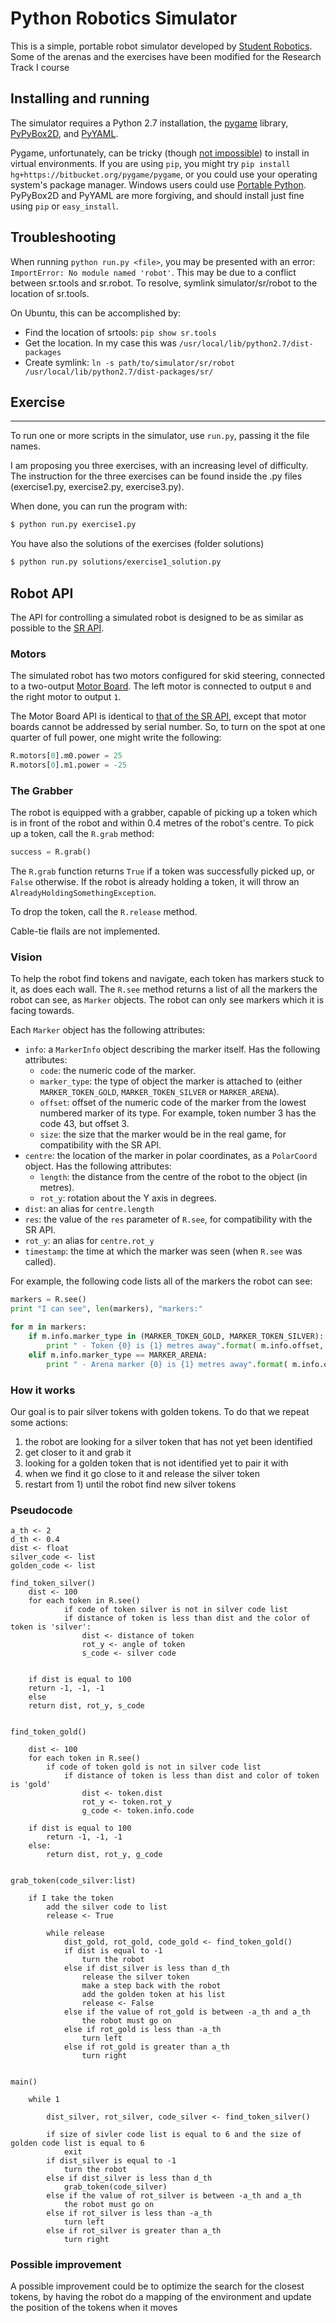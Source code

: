 Python Robotics Simulator
================================

This is a simple, portable robot simulator developed by [Student Robotics](https://studentrobotics.org).
Some of the arenas and the exercises have been modified for the Research Track I course

Installing and running
----------------------

The simulator requires a Python 2.7 installation, the [pygame](http://pygame.org/) library, [PyPyBox2D](https://pypi.python.org/pypi/pypybox2d/2.1-r331), and [PyYAML](https://pypi.python.org/pypi/PyYAML/).

Pygame, unfortunately, can be tricky (though [not impossible](http://askubuntu.com/q/312767)) to install in virtual environments. If you are using `pip`, you might try `pip install hg+https://bitbucket.org/pygame/pygame`, or you could use your operating system's package manager. Windows users could use [Portable Python](http://portablepython.com/). PyPyBox2D and PyYAML are more forgiving, and should install just fine using `pip` or `easy_install`.

## Troubleshooting

When running `python run.py <file>`, you may be presented with an error: `ImportError: No module named 'robot'`. This may be due to a conflict between sr.tools and sr.robot. To resolve, symlink simulator/sr/robot to the location of sr.tools.

On Ubuntu, this can be accomplished by:
* Find the location of srtools: `pip show sr.tools`
* Get the location. In my case this was `/usr/local/lib/python2.7/dist-packages`
* Create symlink: `ln -s path/to/simulator/sr/robot /usr/local/lib/python2.7/dist-packages/sr/`

## Exercise
-----------------------------

To run one or more scripts in the simulator, use `run.py`, passing it the file names. 

I am proposing you three exercises, with an increasing level of difficulty.
The instruction for the three exercises can be found inside the .py files (exercise1.py, exercise2.py, exercise3.py).

When done, you can run the program with:

```bash
$ python run.py exercise1.py
```

You have also the solutions of the exercises (folder solutions)

```bash
$ python run.py solutions/exercise1_solution.py
```

Robot API
---------

The API for controlling a simulated robot is designed to be as similar as possible to the [SR API][sr-api].

### Motors ###

The simulated robot has two motors configured for skid steering, connected to a two-output [Motor Board](https://studentrobotics.org/docs/kit/motor_board). The left motor is connected to output `0` and the right motor to output `1`.

The Motor Board API is identical to [that of the SR API](https://studentrobotics.org/docs/programming/sr/motors/), except that motor boards cannot be addressed by serial number. So, to turn on the spot at one quarter of full power, one might write the following:

```python
R.motors[0].m0.power = 25
R.motors[0].m1.power = -25
```

### The Grabber ###

The robot is equipped with a grabber, capable of picking up a token which is in front of the robot and within 0.4 metres of the robot's centre. To pick up a token, call the `R.grab` method:

```python
success = R.grab()
```

The `R.grab` function returns `True` if a token was successfully picked up, or `False` otherwise. If the robot is already holding a token, it will throw an `AlreadyHoldingSomethingException`.

To drop the token, call the `R.release` method.

Cable-tie flails are not implemented.

### Vision ###

To help the robot find tokens and navigate, each token has markers stuck to it, as does each wall. The `R.see` method returns a list of all the markers the robot can see, as `Marker` objects. The robot can only see markers which it is facing towards.

Each `Marker` object has the following attributes:

* `info`: a `MarkerInfo` object describing the marker itself. Has the following attributes:
  * `code`: the numeric code of the marker.
  * `marker_type`: the type of object the marker is attached to (either `MARKER_TOKEN_GOLD`, `MARKER_TOKEN_SILVER` or `MARKER_ARENA`).
  * `offset`: offset of the numeric code of the marker from the lowest numbered marker of its type. For example, token number 3 has the code 43, but offset 3.
  * `size`: the size that the marker would be in the real game, for compatibility with the SR API.
* `centre`: the location of the marker in polar coordinates, as a `PolarCoord` object. Has the following attributes:
  * `length`: the distance from the centre of the robot to the object (in metres).
  * `rot_y`: rotation about the Y axis in degrees.
* `dist`: an alias for `centre.length`
* `res`: the value of the `res` parameter of `R.see`, for compatibility with the SR API.
* `rot_y`: an alias for `centre.rot_y`
* `timestamp`: the time at which the marker was seen (when `R.see` was called).

For example, the following code lists all of the markers the robot can see:

```python
markers = R.see()
print "I can see", len(markers), "markers:"

for m in markers:
    if m.info.marker_type in (MARKER_TOKEN_GOLD, MARKER_TOKEN_SILVER):
        print " - Token {0} is {1} metres away".format( m.info.offset, m.dist )
    elif m.info.marker_type == MARKER_ARENA:
        print " - Arena marker {0} is {1} metres away".format( m.info.offset, m.dist )
```

[sr-api]: https://studentrobotics.org/docs/programming/sr/

### How it works ###
Our goal is to pair silver tokens with golden tokens. To do that we repeat some actions:
1) the robot are looking for a silver token that has not yet been identified
2) get closer to it and grab it
3) looking for a golden token that is not identified yet to pair it with
4) when we find it go close to it and release the silver token
5) restart from 1) until the robot find new silver tokens


### Pseudocode ###
	a_th <- 2
	d_th <- 0.4
	dist <- float
	silver_code <- list
	golden_code <- list

	find_token_silver()
		dist <- 100
		for each token in R.see()
	    		if code of token silver is not in silver code list
				if distance of token is less than dist and the color of token is 'silver':
					dist <- distance of token
					rot_y <- angle of token
					s_code <- silver code
			
			
	    if dist is equal to 100
		return -1, -1, -1
	    else
	   	return dist, rot_y, s_code
	   	
	   	
	find_token_gold()
	
		dist <- 100
		for each token in R.see()
			if code of token gold is not in silver code list
				if distance of token is less than dist and color of token is 'gold'
					dist <- token.dist
					rot_y <- token.rot_y
					g_code <- token.info.code
			
		if dist is equal to 100
			return -1, -1, -1
		else:
		   	return dist, rot_y, g_code
	   	
	   	
	grab_token(code_silver:list)
	
		if I take the token
			add the silver code to list
			release <- True
			
			while release
				dist_gold, rot_gold, code_gold <- find_token_gold()
				if dist is equal to -1
					turn the robot
				else if dist_silver is less than d_th
					release the silver token
					make a step back with the robot
					add the golden token at his list
					release <- False
				else if the value of rot_gold is between -a_th and a_th
					the robot must go on
				else if rot_gold is less than -a_th
					turn left
				else if rot_gold is greater than a_th
					turn right
			
			
	main()
		
		while 1
		
			dist_silver, rot_silver, code_silver <- find_token_silver()
			
			if size of sivler code list is equal to 6 and the size of golden code list is equal to 6
				exit
			if dist_silver is equal to -1
				turn the robot
			else if dist_silver is less than d_th
				grab_token(code_silver)
			else if the value of rot_silver is between -a_th and a_th
				the robot must go on	
			else if rot_silver is less than -a_th
				turn left
			else if rot_silver is greater than a_th
				turn right
			
### Possible improvement ###
A possible improvement could be to optimize the search for the closest tokens, by having the robot do a mapping of the environment and update the position of the tokens when it moves
